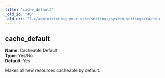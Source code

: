 ```yaml
---
title: "cache_default"
_old_id: "40"
_old_uri: "2.x/administering-your-site/settings/system-settings/cache_default"
---
```


cache\_default
--------------

**Name**: Cacheable Default   
**Type**: Yes/No   
**Default**: Yes

Makes all new resources cacheable by default.